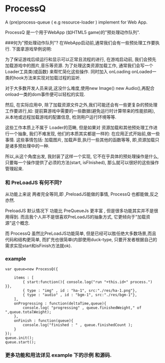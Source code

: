 ProcessQ
=========

A (pre)process-queue ( e.g resource-loader ) implement  for Web App. 

ProcessQ 是一个用于WebApp (如HTML5 game)的"预处理动作队列".

###何为"预处理动作队列"?
在WebApp启动前,通常我们会有一些预处理工作要执行. 下面拿游戏举例说明:

为了保证游戏后续运行和显示可以正常且流程的进行, 在游戏启动前, 我们会预先加载游戏中的图片,音乐等资源.
为了处理这类资源加载工作, 通常我们会写一个Loader工具类(或函数) 来帮忙简化这些操作. 同时加入 onLoading onLoaded一类的hook方法来实现对加载过程的监听.

对于大多数开发人员来说,这没什么难度,使用new Image() new Audio(),再配合onload一类的dom事件便可以轻松的实现.
 

然后, 在实际应用中, 除了加载资源文件之外,我们可能还会有一些更复杂的预处理工作要进行,如: 提前算游戏中需要的一些数据(避免运行时计算带来的性能损耗), 从本地或远程加载游戏的配置信息, 检测用户运行环境等等.

这些工作本质上不属于 Loader的范畴, 但是如果对 资源加载和其他预处理工作进行一个抽象, 我们不难发现, 他们的本质其实都是一样的: 在应用正式开始前,做一些事情. 这些事情包括: 加载图片, 加载声音,执行一些其他的函数等等, 即,资源加载只是诸多预处理中的一种.

所以,从这个角度出发, 我封装了这样一个实现, 它不在乎具体的预处理操作是什么,只要每一个操作提供了必须的方法(start, isFInished), 那么就可以很好的这些操作管理起来.

### 和 PreLoadJS 有何不同?
从功能上来说 两者完全等同,即 ,PreloadJS能做的事情, ProcessQ 也都能做,反之亦然.

PreloadJS 默认情况下 功能比 PreQueueJs 更丰富 , 但是很多功能其实并不是很用得到. 而且我个人并不是很喜欢PreLoadJS的抽象方式, 它更倾向于"加载资源"这个概念.

而 ProcessQ 虽然比PreLoadJS功能简单, 但是已经可以胜任绝大多数场景,而且代码和结构更简单, 而扩充也很简单(内部使用duck-type, 只要开发者根据自己的需求实现start和isFinish方法就ok).

### example 


	var queue=new ProcessQ({

		items : [
			{ start:function(){ console.log("run "+this.id+" process.") }},
			{ type : "img" , id : "ha-1", src:"./res/ha-1.png"},
			{ type : "audio" , id : "bgm-1", src:"./res/bgm-1"},
		],
		onProgressing : function(deltaTime,queue){
			console.log( "progressing" , queue.finishedWeight," of ",queue.totalWeight);
		},
		onFinish : function(queue){
			console.log("finished : " , queue.finishedCount );
		}
	});
	queue.init();
	queue.start();


### 更多功能和用法详见 example 下的示例 和源码.


